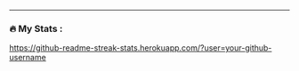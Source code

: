 ---

### :fire: My Stats :
https://github-readme-streak-stats.herokuapp.com/?user=your-github-username
